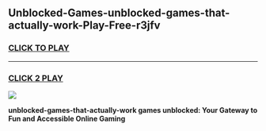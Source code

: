 
## Unblocked-Games-unblocked-games-that-actually-work-Play-Free-r3jfv
<h3>
<a href="https://premium76.site?title=unblocked-games-that-actually-work&ref=18A">CLICK TO PLAY</a></h3>
<hr>

<h3>
<a href="https://premium76.site?title=unblocked-games-that-actually-work&ref=18A">CLICK 2 PLAY</a>
  
</h3>

<a href="https://premium76.site?title=unblocked-games-that-actually-work&ref=18A"><img src="https://clearcache.store/games.png"></a>


**unblocked-games-that-actually-work games unblocked: Your Gateway to Fun and Accessible Online Gaming**
